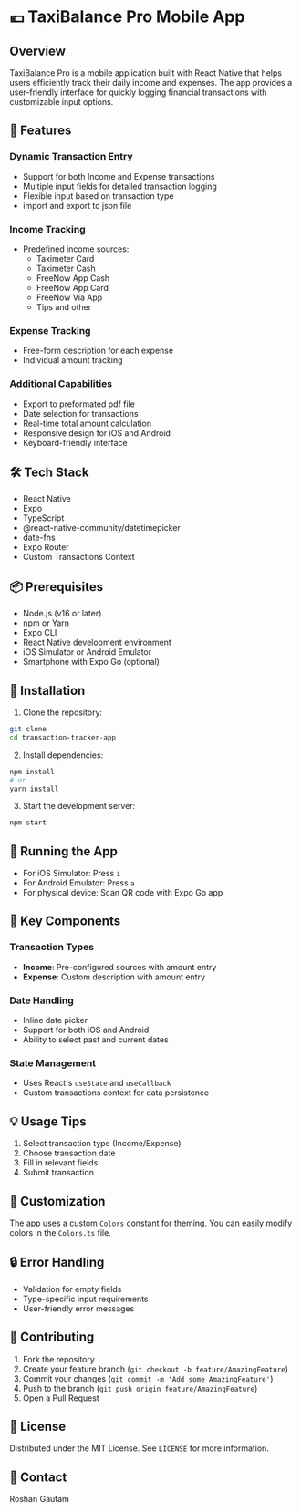 # 💶 TaxiBalance Pro Mobile App

## Overview

TaxiBalance Pro is a mobile application built with React Native that helps users efficiently track their daily income and expenses. The app provides a user-friendly interface for quickly logging financial transactions with customizable input options.

## 🌟 Features

### Dynamic Transaction Entry
- Support for both Income and Expense transactions
- Multiple input fields for detailed transaction logging
- Flexible input based on transaction type
- import and export to json file


### Income Tracking
- Predefined income sources:
  - Taximeter Card
  - Taximeter Cash
  - FreeNow App Cash
  - FreeNow App Card
  - FreeNow Via App
  - Tips and other

### Expense Tracking
- Free-form description for each expense
- Individual amount tracking

### Additional Capabilities
- Export to preformated pdf file
- Date selection for transactions
- Real-time total amount calculation
- Responsive design for iOS and Android
- Keyboard-friendly interface

## 🛠 Tech Stack

- React Native
- Expo
- TypeScript
- @react-native-community/datetimepicker
- date-fns
- Expo Router
- Custom Transactions Context

## 📦 Prerequisites

- Node.js (v16 or later)
- npm or Yarn
- Expo CLI
- React Native development environment
- iOS Simulator or Android Emulator
- Smartphone with Expo Go (optional)

## 🚀 Installation

1. Clone the repository:
```bash
git clone 
cd transaction-tracker-app
```

2. Install dependencies:
```bash
npm install
# or
yarn install
```

3. Start the development server:
```bash
npm start
```

## 📱 Running the App

- For iOS Simulator: Press `i`
- For Android Emulator: Press `a`
- For physical device: Scan QR code with Expo Go app

## 🔧 Key Components

### Transaction Types
- **Income**: Pre-configured sources with amount entry
- **Expense**: Custom description with amount entry

### Date Handling
- Inline date picker
- Support for both iOS and Android
- Ability to select past and current dates

### State Management
- Uses React's `useState` and `useCallback`
- Custom transactions context for data persistence

## 💡 Usage Tips

1. Select transaction type (Income/Expense)
2. Choose transaction date
3. Fill in relevant fields
4. Submit transaction

## 🎨 Customization

The app uses a custom `Colors` constant for theming. You can easily modify colors in the `Colors.ts` file.

## 🔒 Error Handling

- Validation for empty fields
- Type-specific input requirements
- User-friendly error messages

## 🤝 Contributing

1. Fork the repository
2. Create your feature branch (`git checkout -b feature/AmazingFeature`)
3. Commit your changes (`git commit -m 'Add some AmazingFeature'`)
4. Push to the branch (`git push origin feature/AmazingFeature`)
5. Open a Pull Request

## 📄 License

Distributed under the MIT License. See `LICENSE` for more information.

## 📧 Contact

Roshan Gautam
